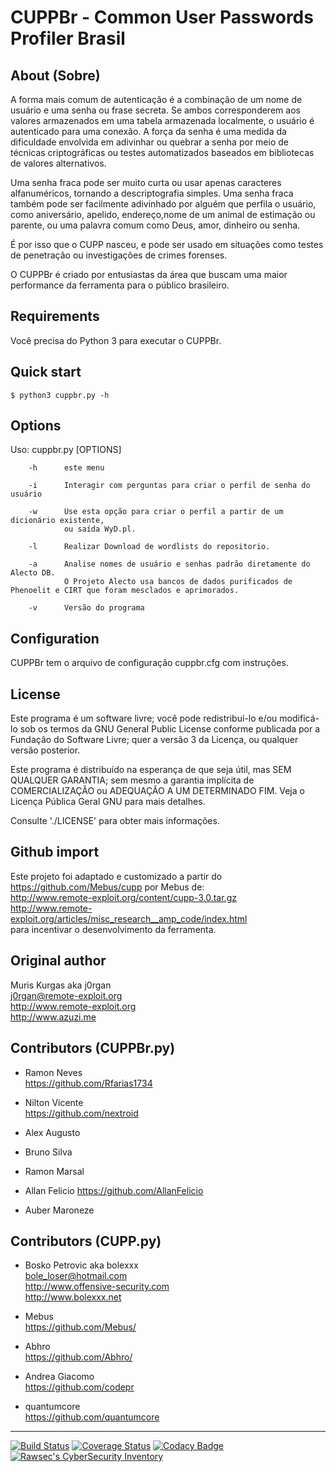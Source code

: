 # CUPPBr - Common User Passwords Profiler Brasil


## About (Sobre)

  A forma mais comum de autenticação é a combinação de um nome de usuário
  e uma senha ou frase secreta. Se ambos corresponderem aos valores armazenados em uma
  tabela armazenada localmente, o usuário é autenticado para uma conexão. A força da senha é
  uma medida da dificuldade envolvida em adivinhar ou quebrar a senha
  por meio de técnicas criptográficas ou testes automatizados baseados em bibliotecas de
  valores alternativos.

  Uma senha fraca pode ser muito curta ou usar apenas caracteres alfanuméricos,
  tornando a descriptografia simples. Uma senha fraca também pode ser facilmente
  adivinhado por alguém que perfila o usuário, como aniversário, apelido, endereço,nome 
  de um animal de estimação ou parente, ou uma palavra comum como Deus, amor, 
  dinheiro ou senha.

  É por isso que o CUPP nasceu, e pode ser usado em situações como
  testes de penetração ou investigações de crimes forenses.
  
  O CUPPBr é criado por entusiastas da área que buscam uma maior performance da ferramenta
  para o público brasileiro.


Requirements
------------

Você precisa do Python 3 para executar o CUPPBr.

Quick start
-----------

    $ python3 cuppbr.py -h

## Options

  Uso: cuppbr.py [OPTIONS]

        -h      este menu

        -i      Interagir com perguntas para criar o perfil de senha do usuário

        -w      Use esta opção para criar o perfil a partir de um dicionário existente,
                ou saída WyD.pl.

        -l      Realizar Download de wordlists do repositorio.

        -a      Analise nomes de usuário e senhas padrão diretamente do Alecto DB.
                O Projeto Alecto usa bancos de dados purificados de Phenoelit e CIRT que foram mesclados e aprimorados.

        -v      Versão do programa



## Configuration

   CUPPBr tem o arquivo de configuração cuppbr.cfg com instruções.


## License

  Este programa é um software livre; você pode redistribuí-lo e/ou modificá-lo
  sob os termos da GNU General Public License conforme publicada por
  a Fundação do Software Livre; quer a versão 3 da Licença, ou
  qualquer versão posterior.

  Este programa é distribuído na esperança de que seja útil,
  mas SEM QUALQUER GARANTIA; sem mesmo a garantia implícita de
  COMERCIALIZAÇÃO ou ADEQUAÇÃO A UM DETERMINADO FIM. Veja o
  Licença Pública Geral GNU para mais detalhes.

  Consulte './LICENSE' para obter mais informações.

## Github import

Este projeto foi adaptado e customizado a partir do 
https://github.com/Mebus/cupp por Mebus de:  
http://www.remote-exploit.org/content/cupp-3.0.tar.gz  
http://www.remote-exploit.org/articles/misc_research__amp_code/index.html  
para incentivar o desenvolvimento da ferramenta.

## Original author

  Muris Kurgas aka j0rgan  
  j0rgan@remote-exploit.org  
  http://www.remote-exploit.org  
  http://www.azuzi.me  
  
  
## Contributors (CUPPBr.py)

  * Ramon Neves  
      https://github.com/Rfarias1734 
    
  * Nilton Vicente  
      https://github.com/nextroid

  * Alex Augusto

  * Bruno Silva

  * Ramon Marsal

  * Allan Felicio
      https://github.com/AllanFelicio 

  * Auber Maroneze


## Contributors (CUPP.py)

  * Bosko Petrovic aka bolexxx  
  bole_loser@hotmail.com  
  http://www.offensive-security.com  
  http://www.bolexxx.net  

  * Mebus  
    https://github.com/Mebus/  

  * Abhro  
    https://github.com/Abhro/  

  * Andrea Giacomo  
    https://github.com/codepr

  * quantumcore  
    https://github.com/quantumcore
    
------------------------------------------------------------------------

[![Build Status](https://travis-ci.org/Mebus/cupp.svg?branch=master)](https://travis-ci.org/Mebus/cupp)
[![Coverage Status](https://coveralls.io/repos/github/Mebus/cupp/badge.svg)](https://coveralls.io/github/Mebus/cupp)
[![Codacy Badge](https://api.codacy.com/project/badge/Grade/a578dde078ef481e97a0e7eac0c8d312)](https://app.codacy.com/app/Mebus/cupp?utm_source=github.com&utm_medium=referral&utm_content=Mebus/cupp&utm_campaign=Badge_Grade_Dashboard)
[![Rawsec's CyberSecurity Inventory](https://inventory.raw.pm/img/badges/Rawsec-inventoried-FF5050_plastic.svg)](https://inventory.raw.pm/)
